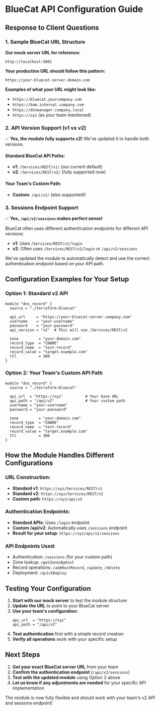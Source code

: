 # BlueCat API Configuration Guide

## Response to Client Questions

### 1. Sample BlueCat URL Structure

**Our mock server URL for reference:**
```
http://localhost:5001
```

**Your production URL should follow this pattern:**
```
https://your-bluecat-server.domain.com
```

**Examples of what your URL might look like:**
- `https://bluecat.yourcompany.com`
- `https://bam.internal.company.com`  
- `https://dnsmanager.company.local`
- `https://xyz` (as your team mentioned)

### 2. API Version Support (v1 vs v2)

✅ **Yes, the module fully supports v2!** We've updated it to handle both versions.

#### Standard BlueCat API Paths:
- **v1**: `/Services/REST/v1/` (our current default)
- **v2**: `/Services/REST/v2/` (fully supported now)

#### Your Team's Custom Path:
- **Custom**: `/api/v2/` (also supported!)

### 3. Sessions Endpoint Support

✅ **Yes, `/api/v2/sessions` makes perfect sense!**

BlueCat often uses different authentication endpoints for different API versions:
- **v1**: Uses `/Services/REST/v1/login`
- **v2**: Often uses `/Services/REST/v2/login` or `/api/v2/sessions`

We've updated the module to automatically detect and use the correct authentication endpoint based on your API path.

## Configuration Examples for Your Setup

### Option 1: Standard v2 API
```hcl
module "dns_record" {
  source = "./terraform-bluecat"

  api_url     = "https://your-bluecat-server.company.com"
  username    = "your-username"  
  password    = "your-password"
  api_version = "v2"  # This will use /Services/REST/v2
  
  zone         = "your-domain.com"
  record_type  = "CNAME"
  record_name  = "test-record"
  record_value = "target.example.com"
  ttl          = 300
}
```

### Option 2: Your Team's Custom API Path  
```hcl
module "dns_record" {
  source = "./terraform-bluecat"

  api_url  = "https://xyz"          # Your base URL
  api_path = "/api/v2"              # Your custom path
  username = "your-username"
  password = "your-password"
  
  zone         = "your-domain.com"
  record_type  = "CNAME"
  record_name  = "test-record"
  record_value = "target.example.com"
  ttl          = 300
}
```

## How the Module Handles Different Configurations

### URL Construction:
- **Standard v1**: `https://xyz/Services/REST/v1`
- **Standard v2**: `https://xyz/Services/REST/v2`  
- **Custom path**: `https://xyz/api/v2`

### Authentication Endpoints:
- **Standard APIs**: Uses `/login` endpoint
- **Custom /api/v2**: Automatically uses `/sessions` endpoint
- **Result for your setup**: `https://xyz/api/v2/sessions`

### API Endpoints Used:
- Authentication: `/sessions` (for your custom path)
- Zone lookup: `/getZonesByHint`
- Record operations: `/addHostRecord`, `/update`, `/delete`
- Deployment: `/quickDeploy`

## Testing Your Configuration

1. **Start with our mock server** to test the module structure
2. **Update the URL** to point to your BlueCat server  
3. **Use your team's configuration**:
   ```hcl
   api_url  = "https://xyz"
   api_path = "/api/v2"
   ```
4. **Test authentication** first with a simple record creation
5. **Verify all operations** work with your specific setup

## Next Steps

1. **Get your exact BlueCat server URL** from your team
2. **Confirm the authentication endpoint** (`/api/v2/sessions`)
3. **Test with the updated module** using Option 2 above
4. **Let us know if any adjustments are needed** for your specific API implementation

The module is now fully flexible and should work with your team's v2 API and sessions endpoint!
